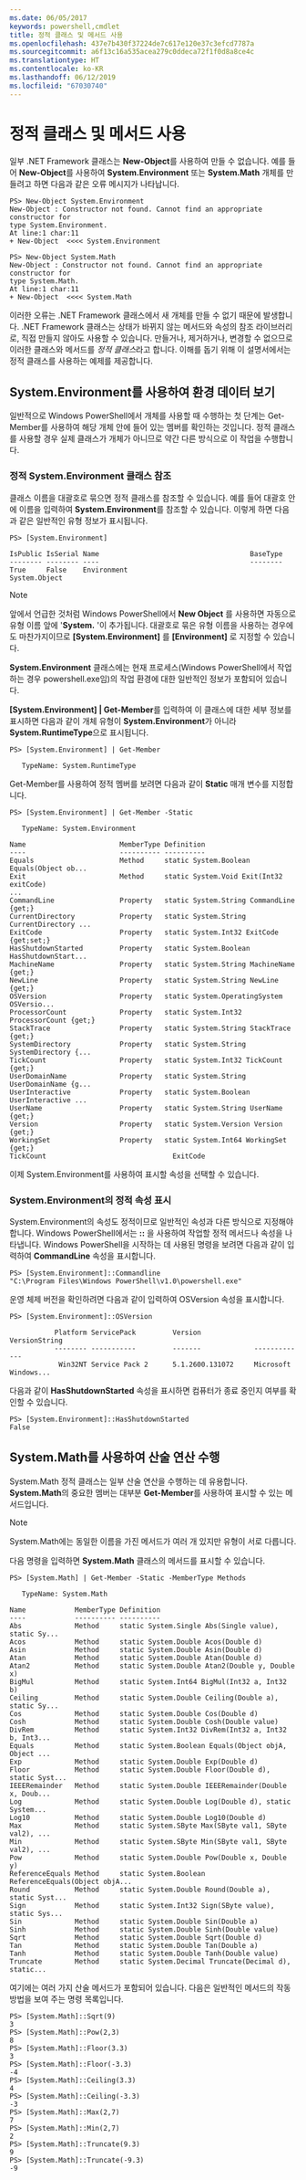 ```yaml
---
ms.date: 06/05/2017
keywords: powershell,cmdlet
title: 정적 클래스 및 메서드 사용
ms.openlocfilehash: 437e7b430f37224de7c617e120e37c3efcd7787a
ms.sourcegitcommit: a6f13c16a535acea279c0ddeca72f1f0d8a8ce4c
ms.translationtype: HT
ms.contentlocale: ko-KR
ms.lasthandoff: 06/12/2019
ms.locfileid: "67030740"
---
```

# <a name="using-static-classes-and-methods"></a>정적 클래스 및 메서드 사용

일부 .NET Framework 클래스는 **New-Object**를 사용하여 만들 수 없습니다. 예를 들어 **New-Object**를 사용하여 **System.Environment** 또는 **System.Math** 개체를 만들려고 하면 다음과 같은 오류 메시지가 나타납니다.

```
PS> New-Object System.Environment
New-Object : Constructor not found. Cannot find an appropriate constructor for
type System.Environment.
At line:1 char:11
+ New-Object  <<<< System.Environment

PS> New-Object System.Math
New-Object : Constructor not found. Cannot find an appropriate constructor for
type System.Math.
At line:1 char:11
+ New-Object  <<<< System.Math
```

이러한 오류는 .NET Framework 클래스에서 새 개체를 만들 수 없기 때문에 발생합니다. .NET Framework 클래스는 상태가 바뀌지 않는 메서드와 속성의 참조 라이브러리로, 직접 만들지 않아도 사용할 수 있습니다. 만들거나, 제거하거나, 변경할 수 없으므로 이러한 클래스와 메서드를 *정적 클래스*라고 합니다. 이해를 돕기 위해 이 설명서에서는 정적 클래스를 사용하는 예제를 제공합니다.

## <a name="getting-environment-data-with-systemenvironment"></a>System.Environment를 사용하여 환경 데이터 보기

일반적으로 Windows PowerShell에서 개체를 사용할 때 수행하는 첫 단계는 Get-Member를 사용하여 해당 개체 안에 들어 있는 멤버를 확인하는 것입니다. 정적 클래스를 사용할 경우 실제 클래스가 개체가 아니므로 약간 다른 방식으로 이 작업을 수행합니다.

### <a name="referring-to-the-static-systemenvironment-class"></a>정적 System.Environment 클래스 참조

클래스 이름을 대괄호로 묶으면 정적 클래스를 참조할 수 있습니다. 예를 들어 대괄호 안에 이름을 입력하여 **System.Environment**를 참조할 수 있습니다. 이렇게 하면 다음과 같은 일반적인 유형 정보가 표시됩니다.

```
PS> [System.Environment]

IsPublic IsSerial Name                                     BaseType
-------- -------- ----                                     --------
True     False    Environment                              System.Object
```

> [!NOTE]
> 앞에서 언급한 것처럼 Windows PowerShell에서 **New Object** 를 사용하면 자동으로 유형 이름 앞에 '**System.** '이 추가됩니다. 대괄호로 묶은 유형 이름을 사용하는 경우에도 마찬가지이므로 **\[System.Environment]** 를 **\[Environment]** 로 지정할 수 있습니다.

**System.Environment** 클래스에는 현재 프로세스(Windows PowerShell에서 작업하는 경우 powershell.exe임)의 작업 환경에 대한 일반적인 정보가 포함되어 있습니다.

**\[System.Environment] | Get-Member**를 입력하여 이 클래스에 대한 세부 정보를 표시하면 다음과 같이 개체 유형이 **System.Environment**가 아니라 **System.RuntimeType**으로 표시됩니다.

```
PS> [System.Environment] | Get-Member

   TypeName: System.RuntimeType
```

Get-Member를 사용하여 정적 멤버를 보려면 다음과 같이 **Static** 매개 변수를 지정합니다.

```
PS> [System.Environment] | Get-Member -Static

   TypeName: System.Environment

Name                       MemberType Definition
----                       ---------- ----------
Equals                     Method     static System.Boolean Equals(Object ob...
Exit                       Method     static System.Void Exit(Int32 exitCode)
...
CommandLine                Property   static System.String CommandLine {get;}
CurrentDirectory           Property   static System.String CurrentDirectory ...
ExitCode                   Property   static System.Int32 ExitCode {get;set;}
HasShutdownStarted         Property   static System.Boolean HasShutdownStart...
MachineName                Property   static System.String MachineName {get;}
NewLine                    Property   static System.String NewLine {get;}
OSVersion                  Property   static System.OperatingSystem OSVersio...
ProcessorCount             Property   static System.Int32 ProcessorCount {get;}
StackTrace                 Property   static System.String StackTrace {get;}
SystemDirectory            Property   static System.String SystemDirectory {...
TickCount                  Property   static System.Int32 TickCount {get;}
UserDomainName             Property   static System.String UserDomainName {g...
UserInteractive            Property   static System.Boolean UserInteractive ...
UserName                   Property   static System.String UserName {get;}
Version                    Property   static System.Version Version {get;}
WorkingSet                 Property   static System.Int64 WorkingSet {get;}
TickCount                               ExitCode
```

이제 System.Environment를 사용하여 표시할 속성을 선택할 수 있습니다.

### <a name="displaying-static-properties-of-systemenvironment"></a>System.Environment의 정적 속성 표시

System.Environment의 속성도 정적이므로 일반적인 속성과 다른 방식으로 지정해야 합니다. Windows PowerShell에서는 **::** 을 사용하여 작업할 정적 메서드나 속성을 나타냅니다. Windows PowerShell을 시작하는 데 사용된 명령을 보려면 다음과 같이 입력하여 **CommandLine** 속성을 표시합니다.

```
PS> [System.Environment]::Commandline
"C:\Program Files\Windows PowerShell\v1.0\powershell.exe"
```

운영 체제 버전을 확인하려면 다음과 같이 입력하여 OSVersion 속성을 표시합니다.

```
PS> [System.Environment]::OSVersion

           Platform ServicePack         Version             VersionString
           -------- -----------         -------             -------------
            Win32NT Service Pack 2      5.1.2600.131072     Microsoft Windows...
```

다음과 같이 **HasShutdownStarted** 속성을 표시하면 컴퓨터가 종료 중인지 여부를 확인할 수 있습니다.

```
PS> [System.Environment]::HasShutdownStarted
False
```

## <a name="doing-math-with-systemmath"></a>System.Math를 사용하여 산술 연산 수행

System.Math 정적 클래스는 일부 산술 연산을 수행하는 데 유용합니다. **System.Math**의 중요한 멤버는 대부분 **Get-Member**를 사용하여 표시할 수 있는 메서드입니다.

> [!NOTE]
> System.Math에는 동일한 이름을 가진 메서드가 여러 개 있지만 유형이 서로 다릅니다.

다음 명령을 입력하면 **System.Math** 클래스의 메서드를 표시할 수 있습니다.

```
PS> [System.Math] | Get-Member -Static -MemberType Methods

   TypeName: System.Math

Name            MemberType Definition
----            ---------- ----------
Abs             Method     static System.Single Abs(Single value), static Sy...
Acos            Method     static System.Double Acos(Double d)
Asin            Method     static System.Double Asin(Double d)
Atan            Method     static System.Double Atan(Double d)
Atan2           Method     static System.Double Atan2(Double y, Double x)
BigMul          Method     static System.Int64 BigMul(Int32 a, Int32 b)
Ceiling         Method     static System.Double Ceiling(Double a), static Sy...
Cos             Method     static System.Double Cos(Double d)
Cosh            Method     static System.Double Cosh(Double value)
DivRem          Method     static System.Int32 DivRem(Int32 a, Int32 b, Int3...
Equals          Method     static System.Boolean Equals(Object objA, Object ...
Exp             Method     static System.Double Exp(Double d)
Floor           Method     static System.Double Floor(Double d), static Syst...
IEEERemainder   Method     static System.Double IEEERemainder(Double x, Doub...
Log             Method     static System.Double Log(Double d), static System...
Log10           Method     static System.Double Log10(Double d)
Max             Method     static System.SByte Max(SByte val1, SByte val2), ...
Min             Method     static System.SByte Min(SByte val1, SByte val2), ...
Pow             Method     static System.Double Pow(Double x, Double y)
ReferenceEquals Method     static System.Boolean ReferenceEquals(Object objA...
Round           Method     static System.Double Round(Double a), static Syst...
Sign            Method     static System.Int32 Sign(SByte value), static Sys...
Sin             Method     static System.Double Sin(Double a)
Sinh            Method     static System.Double Sinh(Double value)
Sqrt            Method     static System.Double Sqrt(Double d)
Tan             Method     static System.Double Tan(Double a)
Tanh            Method     static System.Double Tanh(Double value)
Truncate        Method     static System.Decimal Truncate(Decimal d), static...
```

여기에는 여러 가지 산술 메서드가 포함되어 있습니다. 다음은 일반적인 메서드의 작동 방법을 보여 주는 명령 목록입니다.

```
PS> [System.Math]::Sqrt(9)
3
PS> [System.Math]::Pow(2,3)
8
PS> [System.Math]::Floor(3.3)
3
PS> [System.Math]::Floor(-3.3)
-4
PS> [System.Math]::Ceiling(3.3)
4
PS> [System.Math]::Ceiling(-3.3)
-3
PS> [System.Math]::Max(2,7)
7
PS> [System.Math]::Min(2,7)
2
PS> [System.Math]::Truncate(9.3)
9
PS> [System.Math]::Truncate(-9.3)
-9
```
